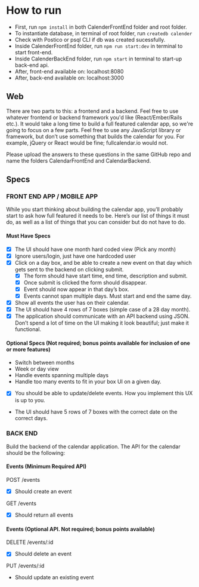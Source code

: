 # How to run
- First, run ```npm install``` in both CalenderFrontEnd folder and root folder.
- To instantiate database, in terminal of root folder, run ```createdb calender```
- Check with Postico or psql CLI if db was created sucessfully.
- Inside CalenderFrontEnd folder, run ```npm run start:dev``` in terminal to start front-end.
- Inside CalenderBackEnd folder, run ```npm start``` in terminal to start-up back-end api.
- After, front-end available on: localhost:8080
- After, back-end available on: localhost:3000
## Web
There are two parts to this: a frontend and a backend. Feel free to use whatever frontend or backend framework you'd like (React/Ember/Rails etc.). It would take a long time to build a full featured calendar app, so we're going to focus on a few parts. Feel free to use any JavaScript library or framework, but don’t use something that builds the calendar for you. For example, jQuery or React would be fine; fullcalendar.io would not.

Please upload the answers to these questions in the same GitHub repo and name the folders CalendarFrontEnd and CalendarBackend.

## Specs
### FRONT END APP / MOBILE APP
While you start thinking about building the calendar app, you’ll probably start to ask how full featured it needs to be. Here’s our list of things it must do, as well as a list of things that you can consider but do not have to do.

#### Must Have Specs
- [x] The UI should have one month hard coded view (Pick any month)
- [x] Ignore users/login, just have one hardcoded user
- [x] Click on a day box, and be able to create a new event on that day which gets sent to the backend on clicking submit.
   - [x] The form should have start time, end time, description and submit.
   - [x] Once submit is clicked the form should disappear.
   - [x] Event should now appear in that day’s box.
   - [x] Events cannot span multiple days. Must start and end the same day.
- [x] Show all events the user has on their calendar.
- [x] The UI should have 4 rows of 7 boxes (simple case of a 28 day month).
- [x] The application should communicate with an API backend using JSON. Don’t spend a lot of time on the UI making it look beautiful; just make it functional.

#### Optional Specs (Not required; bonus points available for inclusion of one or more features)
- Switch between months
- Week or day view
- Handle events spanning multiple days
- Handle too many events to fit in your box UI on a given day.
- [x] You should be able to update/delete events. How you implement this UX is up to you.
- The UI should have 5 rows of 7 boxes with the correct date on the correct days.


### BACK END
Build the backend of the calendar application. The API for the calendar should be the following:

#### Events (Minimum Required API)
POST /events
- [x] Should create an event

GET /events
- [x] Should return all events

#### Events (Optional API. Not required; bonus points available)
DELETE /events/:id
- [x] Should delete an event

PUT /events/:id
- Should update an existing event
